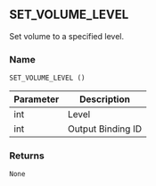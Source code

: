 ## SET\_VOLUME\_LEVEL

Set volume to a specified level.


### Name

`SET_VOLUME_LEVEL () `


| Parameter | Description       |
| --------- | ----------------- |
| int       | Level             |
| int       | Output Binding ID |


### Returns

`None`


